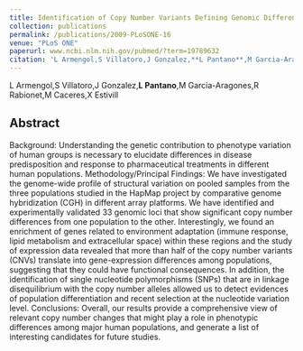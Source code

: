 ```yaml
---
title: Identification of Copy Number Variants Defining Genomic Differences among Major Human Groups
collection: publications
permalink: /publications/2009-PLoSONE-16
venue: "PLoS ONE"
paperurl: www.ncbi.nlm.nih.gov/pubmed/?term=19789632
citation: 'L Armengol,S Villatoro,J Gonzalez,**L Pantano**,M Garcia-Aragones,R Rabionet,M Caceres,X Estivill (2009) Identification of Copy Number Variants Defining Genomic Differences among Major Human Groups <i>PLoS ONE</i>'
---
```


L Armengol,S Villatoro,J Gonzalez,**L Pantano**,M Garcia-Aragones,R Rabionet,M Caceres,X Estivill
## Abstract
Background: Understanding the genetic contribution to phenotype variation of human groups is necessary to elucidate differences in disease predisposition and response to pharmaceutical treatments in different human populations. Methodology/Principal Findings: We have investigated the genome-wide profile of structural variation on pooled samples from the three populations studied in the HapMap project by comparative genome hybridization (CGH) in different array platforms. We have identified and experimentally validated 33 genomic loci that show significant copy number differences from one population to the other. Interestingly, we found an enrichment of genes related to environment adaptation (immune response, lipid metabolism and extracellular space) within these regions and the study of expression data revealed that more than half of the copy number variants (CNVs) translate into gene-expression differences among populations, suggesting that they could have functional consequences. In addition, the identification of single nucleotide polymorphisms (SNPs) that are in linkage disequilibrium with the copy number alleles allowed us to detect evidences of population differentiation and recent selection at the nucleotide variation level. Conclusions: Overall, our results provide a comprehensive view of relevant copy number changes that might play a role in phenotypic differences among major human populations, and generate a list of interesting candidates for future studies.
